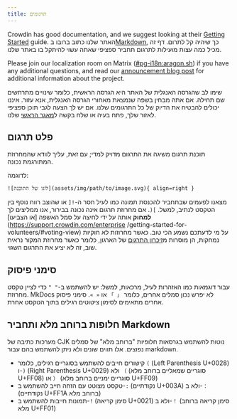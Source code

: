 ```yaml
---
title: תרגומים
---
```


Crowdin has good documentation, and we suggest looking at their [Getting Started](https://support.crowdin.com/crowdin-intro) guide. האתר שלנו כתוב ברובו ב[Markdown](https://en.wikipedia.org/wiki/Markdown), כך שיהיה קל לתרום. דף זה מכיל כמה עצות מועילות לתרגום תחביר ספציפי שאתה עשוי להיתקל בו באתר שלנו.

Please join our localization room on Matrix ([#pg-i18n:aragon.sh](https://matrix.to/#/%23pg-i18n:aragon.sh)) if you have any additional questions, and read our [announcement blog post](https://blog.privacyguides.org/2023/02/26/i18n-announcement) for additional information about the project.

שימו לב שהגרסה האנגלית של האתר היא הגרסה הראשית, כלומר שינויים מתרחשים שם תחילה. אם אתה מבחין בשפה שנמצאת מאחורי הגרסה האנגלית, אנא עזור. איננו יכולים להבטיח את הדיוק של כל התרגומים שלנו. אם יש לך הצעה לגבי תוכן ספציפי לאזור שלך, פתח בעיה או שלח בקשה ל[מאגר הראשי](https://github.com/privacyguides/privacyguides.org) שלנו.

## פלט תרגום

תוכנת תרגום משיגה את התרגום מדויק למדי; עם זאת, עליך לוודא שהמחרוזת המתורגמת נכונה.

לדוגמה:

```text
![לוגו של התוכנה](assets/img/path/to/image.svg){ align=right }
```

מצאנו לפעמים שבתחביר להכנסת תמונה כמו לעיל חסר ה-`![` או שהוצב רווח נוסף בין הטקסט לנתיב, למשל. `](`. אם מחרוזת תרגום אינה נכונה בבירור, אנו ממליצים לך **למחוק** אותה על ידי לחיצה על סמל האשפה [או הצביעו](https://support.crowdin.com/enterprise /getting-started-for-volunteers/#voting-view) על מי לדעתכם נשמע הכי טוב. כאשר מחרוזות לא חוקיות נמחקות, הן מוסרות מ[זיכרון התרגום](https://support.crowdin.com/enterprise/translation-memory) של הארגון, כלומר כאשר מחרוזת המקור נראית שוב, זה לא יציע את התרגום השגוי.

## סימני פיסוק

עבור דוגמאות כמו האזהרות לעיל, מרכאות, למשל: יש להשתמש ב-`" "` כדי לציין טקסט מחרוזת. MkDocs לא יפרש נכון סמלים אחרים, כלומר `「 」` או `« »`. סימני פיסוק אחרים מתאימים לסימון ציטוטים רגילים בתוך הטקסט אחרת.

## חלופות ברוחב מלא ותחביר Markdown

מערכות כתיבה של CJK נוטות להשתמש בגרסאות חלופיות "ברוחב מלא" של סמלים נפוצים. אלו תווים שונים ולא ניתן להשתמש בהם עבור markdown.

- קישורים חייבים להשתמש בסוגריים רגילים, כלומר `(` (Left Parenthesis U+0028) ו-`)` (Right Parenthesis U+0029) ולא `（` (סוגריים שמאליים ברוחב מלא U+FF08) או `）` (סוגריים ימניים ברוחב מלא U+FF09)
- טקסט מצוטט עם הזחה חייב להשתמש ב-`:` (נקודתיים U+003A) ולא ב-`：` (נקודתיים U+FF1A ברוחב מלא)
- תמונות חייבות להשתמש ב-`!` (סימן קריאה U+0021) ולא ב-`！` (סימן קריאה ברוחב מלא U+FF01)
